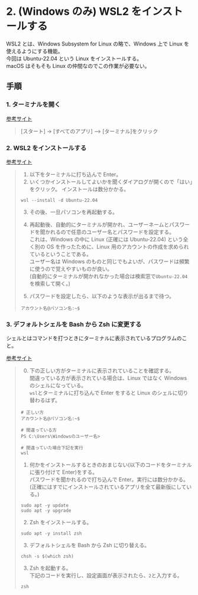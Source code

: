 # 2. (Windows のみ) WSL2 をインストールする

WSL2 とは、Windows Subsystem for Linux の略で、Windows 上で Linux を使えるようにする機能。  
今回は Ubuntu-22.04 という Linux をインストールする。  
macOS はそもそも Linux の仲間なのでこの作業が必要ない。

## 手順

### 1. ターミナルを開く

[参考サイト](https://kb.seeck.jp/archives/20593)

> [スタート] -> [すべてのアプリ] –> [ターミナル]をクリック

### 2. WSL2 をインストールする

[参考サイト](https://learn.microsoft.com/ja-jp/windows/wsl/install)

> 1. 以下をターミナルに打ち込んで Enter。
> 2. いくつかインストールしてよいかを聞くダイアログが開くので「はい」をクリック。
>    インストールは数分かかる。
>
> ```shell
> wsl --install -d Ubuntu-22.04
> ```
>
> 3. その後、一旦パソコンを再起動する。
>
> 4. 再起動後、自動的にターミナルが開かれ、ユーザーネームとパスワードを聞かれるので任意のユーザー名とパスワードを設定する。  
>    これは、Windows の中に Linux (正確には Ubuntu-22.04) という全く別の OS を作ったために、Linux 用のアカウントの作成を求められているということである。  
>    ユーザー名は Windows のものと同じでもよいが、パスワードは頻繁に使うので覚えやすいものが良い。  
>    (自動的にターミナルが開かれなかった場合は検索窓で`Ubuntu-22.04`を検索して開く。)
>
> 5. パスワードを設定したら、以下のような表示が出るまで待つ。
>
> ```shell
> アカウント名@パソコン名:~$
> ```

### 3. デフォルトシェルを Bash から Zsh に変更する

シェルとはコマンドを打つときにターミナルに表示されているプログラムのこと。

[参考サイト](https://qiita.com/mizutoki79/items/ca23001d81a9d8e50547)

> 0. 下の正しい方がターミナルに表示されていることを確認する。  
>    間違っている方が表示されている場合は、Linux ではなく Windows のシェルになっている。  
>    `wsl`とターミナルに打ち込んで Enter をすると Linux のシェルに切り替わるはず。
>
> ```shell
> # 正しい方
> アカウント名@パソコン名:~$
>
> # 間違っている方
> PS C:\Users\Windowsのユーザー名>
>
> # 間違っていた場合下記を実行
> wsl
> ```
>
> 1. 何かをインストールするときのおまじない(以下のコードをターミナルに張り付けて Enter)をする。  
>    パスワードを聞かれるので打ち込んで Enter。実行には数分かかる。  
>    (正確にはすでにインストールされているアプリを全て最新版にしている。)
>
> ```shell
> sudo apt -y update
> sudo apt -y upgrade
> ```
>
> 2. Zsh をインストールする。
>
> ```shell
> sudo apt -y install zsh
> ```
>
> 3. デフォルトシェルを Bash から Zsh に切り替える。
>
> ```shell
> chsh -s $(which zsh)
> ```
>
> 3. Zsh を起動する。  
>    下記のコードを実行し、設定画面が表示されたら、`2`と入力する。
>
> ```shell
> zsh
> ```
